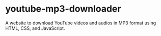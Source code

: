 # youtube-mp3-downloader
A website to download YouTube videos and audios in MP3 format using HTML, CSS, and JavaScript.
